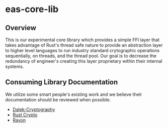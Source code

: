 # eas-core-lib

## Overview
This is our experimental core library which provides a simple FFI layer that takes advantage of Rust's thread safe nature to provide an abstraction layer to higher level languages to run industry standard crytographic operations sequentially, on threads, and the thread pool. Our goal is to decrease the redundancy of engineer's creating this layer proprietary within their internal systems. 

## Consuming Library Documentation
We utilize some smart people's existing work and we believe their documentation should be reviewed when possible.
- [Dalek-Cryptography](https://github.com/dalek-cryptography)
- [Rust Crypto](https://github.com/RustCrypto)
- [Rayon](https://github.com/rayon-rs/rayon)
